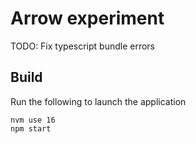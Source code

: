 # Arrow experiment

TODO: Fix typescript bundle errors

## Build

Run the following to launch the application

```
nvm use 16
npm start
```
